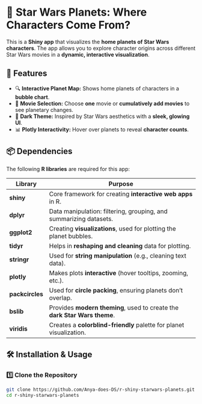 # 🌌 Star Wars Planets: Where Characters Come From?

This is a **Shiny app** that visualizes the **home planets of Star Wars characters**. The app allows you to explore character origins across different Star Wars movies in a **dynamic, interactive visualization**.

## 🚀 **Features**
- 🔍 **Interactive Planet Map:** Shows home planets of characters in a **bubble chart**.
- 🎥 **Movie Selection:** Choose **one** movie or **cumulatively add movies** to see planetary changes.
- 🌌 **Dark Theme:** Inspired by Star Wars aesthetics with a **sleek, glowing UI**.
- 📊 **Plotly Interactivity:** Hover over planets to reveal **character counts**.

## 📦 **Dependencies**
The following **R libraries** are required for this app:

| Library        | Purpose |
|---------------|---------|
| **shiny**     | Core framework for creating **interactive web apps** in R. |
| **dplyr**     | Data manipulation: filtering, grouping, and summarizing datasets. |
| **ggplot2**   | Creating **visualizations**, used for plotting the planet bubbles. |
| **tidyr**     | Helps in **reshaping and cleaning** data for plotting. |
| **stringr**   | Used for **string manipulation** (e.g., cleaning text data). |
| **plotly**    | Makes plots **interactive** (hover tooltips, zooming, etc.). |
| **packcircles** | Used for **circle packing**, ensuring planets don’t overlap. |
| **bslib**     | Provides **modern theming**, used to create the **dark Star Wars theme**. |
| **viridis**   | Creates a **colorblind-friendly** palette for planet visualization. |

## 🛠 **Installation & Usage**
### 1️⃣ Clone the Repository
```sh
git clone https://github.com/Anya-does-DS/r-shiny-starwars-planets.git
cd r-shiny-starwars-planets
